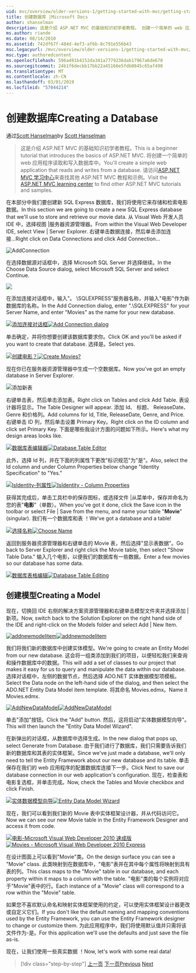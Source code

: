 ```yaml
---
uid: mvc/overview/older-versions-1/getting-started-with-mvc/getting-started-with-mvc-part4
title: 创建数据库 |Microsoft Docs
author: shanselman
description: 这是介绍 ASP.NET MVC 的基础知识初学者教程。 创建一个简单的 web 应用程序读取和写入数据库中。
ms.author: riande
ms.date: 08/14/2010
ms.assetid: 742df67f-484d-4ef3-af6b-8c791e556b43
msc.legacyurl: /mvc/overview/older-versions-1/getting-started-with-mvc/getting-started-with-mvc-part4
msc.type: authoredcontent
ms.openlocfilehash: 596a491b4152da341a7779236dab17967a6de670
ms.sourcegitcommit: 24b1f6decbb17bb22a45166e5fdb0845c65af498
ms.translationtype: MT
ms.contentlocale: zh-CN
ms.lasthandoff: 03/01/2019
ms.locfileid: "57044214"
---
```

<a name="creating-a-database"></a><span data-ttu-id="8824c-104">创建数据库</span><span class="sxs-lookup"><span data-stu-id="8824c-104">Creating a Database</span></span>
====================
<span data-ttu-id="8824c-105">通过[Scott Hanselman](https://github.com/shanselman)</span><span class="sxs-lookup"><span data-stu-id="8824c-105">by [Scott Hanselman](https://github.com/shanselman)</span></span>

> <span data-ttu-id="8824c-106">这是介绍 ASP.NET MVC 的基础知识初学者教程。</span><span class="sxs-lookup"><span data-stu-id="8824c-106">This is a beginner tutorial that introduces the basics of ASP.NET MVC.</span></span> <span data-ttu-id="8824c-107">将创建一个简单的 web 应用程序读取和写入数据库中。</span><span class="sxs-lookup"><span data-stu-id="8824c-107">You'll create a simple web application that reads and writes from a database.</span></span> <span data-ttu-id="8824c-108">请访问[ASP.NET MVC 学习中心](../../../index.md)来查找其他 ASP.NET MVC 教程和示例。</span><span class="sxs-lookup"><span data-stu-id="8824c-108">Visit the [ASP.NET MVC learning center](../../../index.md) to find other ASP.NET MVC tutorials and samples.</span></span>


<span data-ttu-id="8824c-109">在本部分中我们要创建新 SQL Express 数据库，我们将使用它来存储和检索电影数据。</span><span class="sxs-lookup"><span data-stu-id="8824c-109">In this section we are going to create a new SQL Express database that we'll use to store and retrieve our movie data.</span></span> <span data-ttu-id="8824c-110">从 Visual Web 开发人员 IDE 中，选择视图 |服务器资源管理器。</span><span class="sxs-lookup"><span data-stu-id="8824c-110">From within the Visual Web Developer IDE, select View | Server Explorer.</span></span> <span data-ttu-id="8824c-111">右键单击数据连接，然后单击添加连接...</span><span class="sxs-lookup"><span data-stu-id="8824c-111">Right click on Data Connections and click Add Connection...</span></span>

![AddConnection](getting-started-with-mvc-part4/_static/image1.png)

<span data-ttu-id="8824c-113">在选择数据源对话框中，选择 Microsoft SQL Server 并选择继续。</span><span class="sxs-lookup"><span data-stu-id="8824c-113">In the Choose Data Source dialog, select Microsoft SQL Server and select Continue.</span></span>

![](getting-started-with-mvc-part4/_static/image2.png)

<span data-ttu-id="8824c-114">在添加连接对话框中，输入"。 \SQLEXPRESS"服务器名称，并输入"电影"作为新数据库的名称。</span><span class="sxs-lookup"><span data-stu-id="8824c-114">In the Add Connection dialog, enter ".\SQLEXPRESS" for your Server Name, and enter "Movies" as the name for your new database.</span></span>

<span data-ttu-id="8824c-115">[![添加连接对话框](getting-started-with-mvc-part4/_static/image4.png)](getting-started-with-mvc-part4/_static/image3.png)</span><span class="sxs-lookup"><span data-stu-id="8824c-115">[![Add Connection dialog](getting-started-with-mvc-part4/_static/image4.png)](getting-started-with-mvc-part4/_static/image3.png)</span></span>

<span data-ttu-id="8824c-116">单击确定，并将你想要创建该数据库要求你。</span><span class="sxs-lookup"><span data-stu-id="8824c-116">Click OK and you'll be asked if you want to create that database.</span></span> <span data-ttu-id="8824c-117">选择是。</span><span class="sxs-lookup"><span data-stu-id="8824c-117">Select yes.</span></span>

<span data-ttu-id="8824c-118">[![创建电影？](getting-started-with-mvc-part4/_static/image6.png)](getting-started-with-mvc-part4/_static/image5.png)</span><span class="sxs-lookup"><span data-stu-id="8824c-118">[![Create Movies?](getting-started-with-mvc-part4/_static/image6.png)](getting-started-with-mvc-part4/_static/image5.png)</span></span>

<span data-ttu-id="8824c-119">现在你已在服务器资源管理器中生成一个空数据库。</span><span class="sxs-lookup"><span data-stu-id="8824c-119">Now you've got an empty database in Server Explorer.</span></span>

![添加新表](getting-started-with-mvc-part4/_static/image7.png)

<span data-ttu-id="8824c-121">右键单击表，然后单击添加表。</span><span class="sxs-lookup"><span data-stu-id="8824c-121">Right click on Tables and click Add Table.</span></span> <span data-ttu-id="8824c-122">表设计器将显示。</span><span class="sxs-lookup"><span data-stu-id="8824c-122">The Table Designer will appear.</span></span> <span data-ttu-id="8824c-123">添加 Id、 标题、 ReleaseDate、 Genre 和价格列。</span><span class="sxs-lookup"><span data-stu-id="8824c-123">Add columns for Id, Title, ReleaseDate, Genre, and Price.</span></span> <span data-ttu-id="8824c-124">右键单击 ID 列，然后单击设置 Primary Key。</span><span class="sxs-lookup"><span data-stu-id="8824c-124">Right click on the ID column and click set Primary Key.</span></span> <span data-ttu-id="8824c-125">下面是哪些我设计方面的问题如下所示。</span><span class="sxs-lookup"><span data-stu-id="8824c-125">Here's what my design areas looks like.</span></span>

<span data-ttu-id="8824c-126">[![数据库表编辑器](getting-started-with-mvc-part4/_static/image9.png)](getting-started-with-mvc-part4/_static/image8.png)</span><span class="sxs-lookup"><span data-stu-id="8824c-126">[![Database Table Editor](getting-started-with-mvc-part4/_static/image9.png)](getting-started-with-mvc-part4/_static/image8.png)</span></span>

<span data-ttu-id="8824c-127">此外，选择 Id 列，并在下面的列属性下更改"标识规范"为"是"。</span><span class="sxs-lookup"><span data-stu-id="8824c-127">Also, select the Id column and under Column Properties below change "Identity Specification" to "Yes."</span></span>

<span data-ttu-id="8824c-128">[![IsIdentity-列属性](getting-started-with-mvc-part4/_static/image11.png)](getting-started-with-mvc-part4/_static/image10.png)</span><span class="sxs-lookup"><span data-stu-id="8824c-128">[![IsIdentity - Column Properties](getting-started-with-mvc-part4/_static/image11.png)](getting-started-with-mvc-part4/_static/image10.png)</span></span>

<span data-ttu-id="8824c-129">获得其完成后，单击工具栏中的保存图标，或选择文件 |从菜单中，保存并命名为您的表"**电影**"（单数）。</span><span class="sxs-lookup"><span data-stu-id="8824c-129">When you've got it done, click the Save icon in the toolbar or select File | Save from the menu, and name your table "**Movie**" (singular).</span></span> <span data-ttu-id="8824c-130">我们有一个数据库和表 ！</span><span class="sxs-lookup"><span data-stu-id="8824c-130">We've got a database and a table!</span></span>

<span data-ttu-id="8824c-131">[![选择名称](getting-started-with-mvc-part4/_static/image13.png)](getting-started-with-mvc-part4/_static/image12.png)</span><span class="sxs-lookup"><span data-stu-id="8824c-131">[![Choose Name](getting-started-with-mvc-part4/_static/image13.png)](getting-started-with-mvc-part4/_static/image12.png)</span></span>

<span data-ttu-id="8824c-132">返回到服务器资源管理器和右键单击的 Movie 表，然后选择"显示表数据"。</span><span class="sxs-lookup"><span data-stu-id="8824c-132">Go back to Server Explorer and right click the Movie table, then select "Show Table Data."</span></span> <span data-ttu-id="8824c-133">输入几个电影，以便我们的数据库有一些数据。</span><span class="sxs-lookup"><span data-stu-id="8824c-133">Enter a few movies so our database has some data.</span></span>

<span data-ttu-id="8824c-134">[![数据库表格编辑](getting-started-with-mvc-part4/_static/image15.png)](getting-started-with-mvc-part4/_static/image14.png)</span><span class="sxs-lookup"><span data-stu-id="8824c-134">[![Database Table Editing](getting-started-with-mvc-part4/_static/image15.png)](getting-started-with-mvc-part4/_static/image14.png)</span></span>

## <a name="creating-a-model"></a><span data-ttu-id="8824c-135">创建模型</span><span class="sxs-lookup"><span data-stu-id="8824c-135">Creating a Model</span></span>

<span data-ttu-id="8824c-136">现在，切换回 IDE 右侧的解决方案资源管理器和右键单击模型文件夹并选择添加 |新项。</span><span class="sxs-lookup"><span data-stu-id="8824c-136">Now, switch back to the Solution Explorer on the right hand side of the IDE and right-click on the Models folder and select Add | New Item.</span></span>

<span data-ttu-id="8824c-137">[![addnewmodelitem](getting-started-with-mvc-part4/_static/image17.png)](getting-started-with-mvc-part4/_static/image16.png)</span><span class="sxs-lookup"><span data-stu-id="8824c-137">[![addnewmodelitem](getting-started-with-mvc-part4/_static/image17.png)](getting-started-with-mvc-part4/_static/image16.png)</span></span>

<span data-ttu-id="8824c-138">我们将我们新的数据库中创建实体模型。</span><span class="sxs-lookup"><span data-stu-id="8824c-138">We're going to create an Entity Model from our new database.</span></span> <span data-ttu-id="8824c-139">这会将一组类添加到我们的项目，以便轻松我们来查询和操作数据库中的数据。</span><span class="sxs-lookup"><span data-stu-id="8824c-139">This will add a set of classes to our project that makes it easy for us to query and manipulate the data within our database.</span></span> <span data-ttu-id="8824c-140">选择对话框中，左侧的数据节点，然后选择 ADO.NET 实体数据模型项模板。</span><span class="sxs-lookup"><span data-stu-id="8824c-140">Select the Data node on the left-hand side of the dialog, and then select the ADO.NET Entity Data Model item template.</span></span> <span data-ttu-id="8824c-141">将其命名 Movies.edmx。</span><span class="sxs-lookup"><span data-stu-id="8824c-141">Name it Movies.edmx.</span></span>

<span data-ttu-id="8824c-142">[![AddNewDataModel](getting-started-with-mvc-part4/_static/image19.png)](getting-started-with-mvc-part4/_static/image18.png)</span><span class="sxs-lookup"><span data-stu-id="8824c-142">[![AddNewDataModel](getting-started-with-mvc-part4/_static/image19.png)](getting-started-with-mvc-part4/_static/image18.png)</span></span>

<span data-ttu-id="8824c-143">单击"添加"按钮。</span><span class="sxs-lookup"><span data-stu-id="8824c-143">Click the "Add" button.</span></span> <span data-ttu-id="8824c-144">然后，这将启动"实体数据模型向导"。</span><span class="sxs-lookup"><span data-stu-id="8824c-144">This will then launch the "Entity Data Model Wizard".</span></span>

<span data-ttu-id="8824c-145">在新弹出的对话框，从数据库中选择生成。</span><span class="sxs-lookup"><span data-stu-id="8824c-145">In the new dialog that pops up, select Generate from Database.</span></span> <span data-ttu-id="8824c-146">由于我们进行了数据库，我们只需要告诉我们新的数据库和其表的实体框架。</span><span class="sxs-lookup"><span data-stu-id="8824c-146">Since we've just made a database, we'll only need to tell the Entity Framework about our new database and its table.</span></span> <span data-ttu-id="8824c-147">单击保存在我们的 web 应用程序的配置数据库连接下一步。</span><span class="sxs-lookup"><span data-stu-id="8824c-147">Click Next to save our database connection in our web application's configuration.</span></span> <span data-ttu-id="8824c-148">现在，检查表和电影复选框，并单击完成。</span><span class="sxs-lookup"><span data-stu-id="8824c-148">Now, check the Tables and Movie checkbox and click Finish.</span></span>

<span data-ttu-id="8824c-149">[![实体数据模型向导](getting-started-with-mvc-part4/_static/image21.png)](getting-started-with-mvc-part4/_static/image20.png)</span><span class="sxs-lookup"><span data-stu-id="8824c-149">[![Entity Data Model Wizard](getting-started-with-mvc-part4/_static/image21.png)](getting-started-with-mvc-part4/_static/image20.png)</span></span>

<span data-ttu-id="8824c-150">现在，我们可以看到我们新的 Movie 表中实体框架设计器，并从代码访问它。</span><span class="sxs-lookup"><span data-stu-id="8824c-150">Now we can see our new Movie table in the Entity Framework Designer and access it from code.</span></span>

<span data-ttu-id="8824c-151">[![电影-Microsoft Visual Web Developer 2010 速成版](getting-started-with-mvc-part4/_static/image23.png)](getting-started-with-mvc-part4/_static/image22.png)</span><span class="sxs-lookup"><span data-stu-id="8824c-151">[![Movies - Microsoft Visual Web Developer 2010 Express](getting-started-with-mvc-part4/_static/image23.png)](getting-started-with-mvc-part4/_static/image22.png)</span></span>

<span data-ttu-id="8824c-152">在设计图面上可以看到"Movie"类。</span><span class="sxs-lookup"><span data-stu-id="8824c-152">On the design surface you can see a "Movie" class.</span></span> <span data-ttu-id="8824c-153">此类映射到在数据库中，"电影"表并在其中每个属性将映射到具有表的列。</span><span class="sxs-lookup"><span data-stu-id="8824c-153">This class maps to the "Movie" table in our database, and each property within it maps to a column with the table.</span></span> <span data-ttu-id="8824c-154">"电影"类的每个实例将对应于"Movie"表中的行。</span><span class="sxs-lookup"><span data-stu-id="8824c-154">Each instance of a "Movie" class will correspond to a row within the "Movie" table.</span></span>

<span data-ttu-id="8824c-155">如果您不喜欢默认命名和映射实体框架使用的约定，可以使用实体框架设计器更改或自定义它们。</span><span class="sxs-lookup"><span data-stu-id="8824c-155">If you don't like the default naming and mapping conventions used by the Entity Framework, you can use the Entity Framework designer to change or customize them.</span></span> <span data-ttu-id="8824c-156">为此应用程序中，我们将使用默认值并只需将该文件作为-是。</span><span class="sxs-lookup"><span data-stu-id="8824c-156">For this application we'll use the defaults and just save the file as-is.</span></span>

<span data-ttu-id="8824c-157">现在，让我们使用一些真实数据 ！</span><span class="sxs-lookup"><span data-stu-id="8824c-157">Now, let's work with some real data!</span></span>

> [!div class="step-by-step"]
> <span data-ttu-id="8824c-158">[上一页](getting-started-with-mvc-part3.md)
> [下一页](getting-started-with-mvc-part5.md)</span><span class="sxs-lookup"><span data-stu-id="8824c-158">[Previous](getting-started-with-mvc-part3.md)
[Next](getting-started-with-mvc-part5.md)</span></span>
